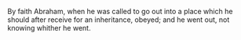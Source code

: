 By faith Abraham, when he was called to go out into a place which he should after receive for an inheritance, obeyed; and he went out, not knowing whither he went.
